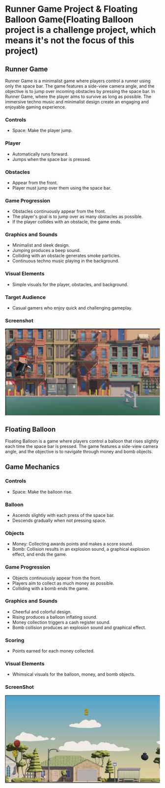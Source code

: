 # Runner Game Project & Floating Balloon Game(Floating Balloon project is a challenge project, which means it's not the focus of this project)

## Runner Game

Runner Game is a minimalist game where players control a runner using only the space bar. The game features a side-view camera angle, and the objective is to jump over incoming obstacles by pressing the space bar.
In Runner Game, where the player aims to survive as long as possible. The immersive techno music and minimalist design create an engaging and enjoyable gaming experience.

### Controls
- Space: Make the player jump.

### Player
- Automatically runs forward.
- Jumps when the space bar is pressed.

### Obstacles
- Appear from the front.
- Player must jump over them using the space bar.

### Game Progression
- Obstacles continuously appear from the front.
- The player's goal is to jump over as many obstacles as possible.
- If the player collides with an obstacle, the game ends.

### Graphics and Sounds
- Minimalist and sleek design.
- Jumping produces a beep sound.
- Colliding with an obstacle generates smoke particles.
- Continuous techno music playing in the background.

### Visual Elements
- Simple visuals for the player, obstacles, and background.

### Target Audience
- Casual gamers who enjoy quick and challenging gameplay.

### Screenshot
![Runner Game](images/ss.png)

## Floating Balloon
Floating Balloon is a game where players control a balloon that rises slightly each time the space bar is pressed. The game features a side-view camera angle, and the objective is to navigate through money and bomb objects.

## Game Mechanics
### Controls
- Space: Make the balloon rise.

### Balloon
- Ascends slightly with each press of the space bar.
- Descends gradually when not pressing space.

### Objects
- Money: Collecting awards points and makes a score sound.
- Bomb: Collision results in an explosion sound, a graphical explosion effect, and ends the game.

### Game Progression
- Objects continuously appear from the front.
- Players aim to collect as much money as possible.
- Colliding with a bomb ends the game.

### Graphics and Sounds
- Cheerful and colorful design.
- Rising produces a balloon inflating sound.
- Money collection triggers a cash register sound.
- Bomb collision produces an explosion sound and graphical effect.

### Scoring
- Points earned for each money collected.

### Visual Elements
- Whimsical visuals for the balloon, money, and bomb objects.

### ScreenShot
![Floating Balloon](images/ss1.png)
